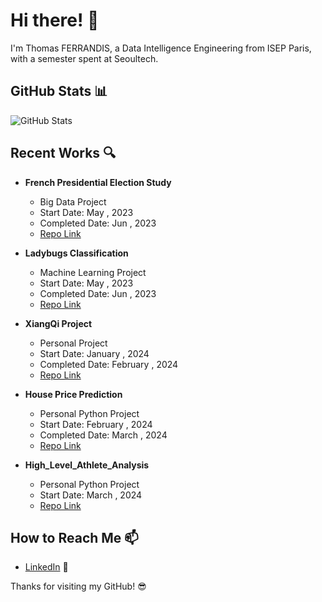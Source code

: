 # Hi there! 👋

I'm Thomas FERRANDIS, a Data Intelligence Engineering from ISEP Paris, with a semester spent at Seoultech.


## GitHub Stats 📊

![GitHub Stats](https://github-readme-stats.vercel.app/api?username=Nimzonimzo&show_icons=true&count_private=true&theme=radical)

## Recent Works 🔍

- **French Presidential Election Study**
  - Big Data Project
  - Start Date: May , 2023
  - Completed Date: Jun , 2023
  - [Repo Link](https://github.com/Nimzonimzo/BBD_Project_ISEP)

- **Ladybugs Classification**
  - Machine Learning Project
  - Start Date: May , 2023
  - Completed Date: Jun , 2023
  - [Repo Link](https://github.com/Nimzonimzo/Ladybug_Project_ISEP)

- **XiangQi Project**
  - Personal Project
  - Start Date: January , 2024
  - Completed Date: February , 2024
  - [Repo Link](https://github.com/Nimzonimzo/XiangqiGame)

- **House Price Prediction**
  - Personal Python Project
  - Start Date: February , 2024
  - Completed Date: March , 2024
  - [Repo Link](https://github.com/Nimzonimzo/House-Price-Prediction)
 
- **High_Level_Athlete_Analysis**
  - Personal Python Project
  - Start Date: March , 2024
  - [Repo Link](https://github.com/Nimzonimzo/High_Level_Athlete_Analysis)

## How to Reach Me 📫

- [LinkedIn](https://www.linkedin.com/in/thomas-ferrandis/) 💼

Thanks for visiting my GitHub! 😎
